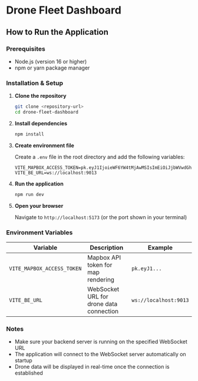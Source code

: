 # Drone Fleet Dashboard

## How to Run the Application

### Prerequisites

- Node.js (version 16 or higher)
- npm or yarn package manager

### Installation & Setup

1. **Clone the repository**

   ```bash
   git clone <repository-url>
   cd drone-fleet-dashboard
   ```

2. **Install dependencies**

   ```bash
   npm install
   ```

3. **Create environment file**

   Create a `.env` file in the root directory and add the following variables:

   ```env
   VITE_MAPBOX_ACCESS_TOKEN=pk.eyJ1IjoieWF6YW4tMjAwMSIsImEiOiJjbWVwdGhzOWcwanAzMmxxdnV4OXkyN3h6In0.QsQKjmg5a5BPmKpTzVjZYg
   VITE_BE_URL=ws://localhost:9013
   ```

4. **Run the application**

   ```bash
   npm run dev
   ```

5. **Open your browser**

   Navigate to `http://localhost:5173` (or the port shown in your terminal)

### Environment Variables

| Variable                   | Description                             | Example               |
| -------------------------- | --------------------------------------- | --------------------- |
| `VITE_MAPBOX_ACCESS_TOKEN` | Mapbox API token for map rendering      | `pk.eyJ1...`          |
| `VITE_BE_URL`              | WebSocket URL for drone data connection | `ws://localhost:9013` |

### Notes

- Make sure your backend server is running on the specified WebSocket URL
- The application will connect to the WebSocket server automatically on startup
- Drone data will be displayed in real-time once the connection is established

